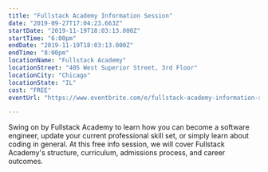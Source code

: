 ```yaml
---
title: "Fullstack Academy Information Session"
date: "2019-09-27T17:04:23.663Z"
startDate: "2019-11-19T18:03:13.000Z"
startTime: "6:00pm"
endDate: "2019-11-19T18:03:13.000Z"
endTime: "8:00pm"
locationName: "Fullstack Academy"
locationStreet: "405 West Superior Street, 3rd Floor"
locationCity: "Chicago"
locationState: "IL"
cost: "FREE"
eventUrl: "https://www.eventbrite.com/e/fullstack-academy-information-session-chicago-campus-tickets-69295947043"

---
```


Swing on by Fullstack Academy to learn how you can become a software engineer, update your current professional skill set, or simply learn about coding in general. At this free info session, we will cover Fullstack Academy's structure, curriculum, admissions process, and career outcomes.

